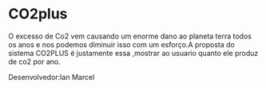 # CO2plus
O excesso de Co2 vem causando um enorme dano ao planeta terra todos os anos e nos podemos diminuir isso com um esforço.A proposta do sistema CO2PLUS é justamente essa ,mostrar ao usuario quanto ele produz de co2 por ano.

Desenvolvedor:Ian Marcel
